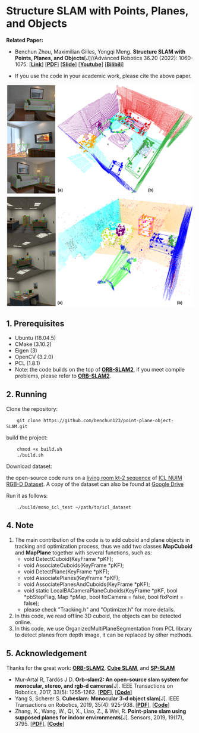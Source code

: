 # Structure SLAM with Points, Planes, and Objects

**Related Paper:**  

+ Benchun Zhou, Maximilian Gilles, Yongqi Meng. **Structure SLAM with Points, Planes, and Objects**[J]//Advanced Robotics 36.20 (2022): 1060-1075. [[**Link**](https://www.tandfonline.com/doi/full/10.1080/01691864.2022.2123253)] [[**PDF**](./README_Picture/2022_Advanced_Robotics_Publication.pdf)]  [[**Slide**](./README_Picture/2022_Advanced_Robotics_Slide.pdf)]
 [[**Youtube**](https://youtu.be/nBbGTFeUh88)] [[**Bilibili**](https://www.bilibili.com/video/BV1JM4y167uT)]

+ If you use the code in your academic work, please cite the above paper. 

<div align=center><img src="./README_Picture/Fig_10_Ex_Vis_lr_2.png"/></div>
<div align=center><img src="./README_Picture/Fig_11_Ex_Vis_off_0.png"/></div>

## 1. Prerequisites 
* Ubuntu (18.04.5)
* CMake (3.10.2)
* Eigen (3)
* OpenCV (3.2.0)
* PCL (1.8.1)
* Note: the code builds on the top of [**ORB-SLAM2**](https://github.com/raulmur/ORB_SLAM2), if you meet compile problems, please refer to [**ORB-SLAM2**](https://github.com/raulmur/ORB_SLAM2).


## 2. Running
Clone the repository:
```
    git clone https://github.com/benchun123/point-plane-object-SLAM.git
```
build the project: 
```
    chmod +x build.sh
    ./build.sh  
```

Download dataset: 

the open-source code runs on a [living room kt-2 sequence](https://bwsyncandshare.kit.edu/s/nH8QTiZXceKnE6c) of [ICL NUIM RGB-D Dataset](https://www.doc.ic.ac.uk/~ahanda/VaFRIC/iclnuim.html). A copy of the dataset can also be found at [Google Drive]([https://bwsyncandshare.kit.edu/s/nH8QTiZXceKnE6c](https://drive.google.com/drive/folders/1FwkxgzuxQNrRuaUcgMm9d3iPoDfiU2tn?usp=sharing))

Run it as follows:
```
    ./build/mono_icl_test ~/path/to/icl_dataset

```

## 4. Note 
1. The main contribution of the code is to add cuboid and plane objects in tracking and optimization process, thus we add two classes **MapCuboid** and **MapPlane** together with several functions, such as: 
    +    void DetectCuboid(KeyFrame *pKF);
    +    void AssociateCuboids(KeyFrame *pKF);
    +    void DetectPlane(KeyFrame *pKF);
    +    void AssociatePlanes(KeyFrame *pKF);
    +    void AssociatePlanesAndCuboids(KeyFrame *pKF);
    +    void static LocalBACameraPlaneCuboids(KeyFrame *pKF, bool *pbStopFlag, Map *pMap, bool fixCamera = false, bool fixPoint = false); 
    + please check "Tracking.h" and "Optimizer.h" for more details. 
2. In this code, we read offline 3D cuboid, the objects can be detected online. 
3. In this code, we use OrganizedMultiPlaneSegmentation from PCL library to detect planes from depth image, it can be replaced by other methods. 

## 5. Acknowledgement 

Thanks for the great work:  [**ORB-SLAM2**](https://github.com/raulmur/ORB_SLAM2), [**Cube SLAM**](https://github.com/shichaoy/cube_slam), and [**SP-SLAM**](https://github.com/fishmarch/SP-SLAM)

+ Mur-Artal R, Tardós J D. **Orb-slam2: An open-source slam system for monocular, stereo, and rgb-d cameras**[J]. IEEE Transactions on Robotics, 2017, 33(5): 1255-1262. [[**PDF**](https://arxiv.org/abs/1610.06475)], [[**Code**](https://github.com/raulmur/ORB_SLAM2)]
+ Yang S, Scherer S. **Cubeslam: Monocular 3-d object slam**[J]. IEEE Transactions on Robotics, 2019, 35(4): 925-938. [[**PDF**](https://arxiv.org/abs/1806.00557)], [[**Code**](https://github.com/shichaoy/cube_slam)]
+ Zhang, X., Wang, W., Qi, X., Liao, Z., & Wei, R. **Point-plane slam using supposed planes for indoor environments**[J].  Sensors, 2019, 19(17), 3795. [[**PDF**](https://www.mdpi.com/1424-8220/19/17/3795)], [[**Code**](https://www.mdpi.com/1424-8220/19/17/3795)]
